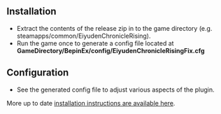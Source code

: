 ## Installation
- Extract the contents of the release zip in to the game directory (e.g. steamapps/common/EiyudenChronicleRising).
- Run the game once to generate a config file located at **GameDirectory/BepinEx/config/EiyudenChronicleRisingFix.cfg**

## Configuration
- See the generated config file to adjust various aspects of the plugin.

More up to date [installation instructions are available here](https://github.com/Lyall/EiyudenChronicleRisingFix#installation).
